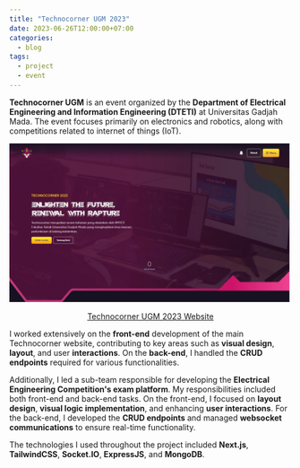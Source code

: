 ```yaml
---
title: "Technocorner UGM 2023"
date: 2023-06-26T12:00:00+07:00
categories:
  - blog
tags:
  - project
  - event
---
```

**Technocorner UGM** is an event organized by the **Department of Electrical Engineering and Information Engineering (DTETI)** at Universitas Gadjah Mada. The event focuses primarily on electronics and robotics, along with competitions related to internet of things (IoT).

![Technocorner](/assets/images/TC1.jpg)

<p align="center">
  <a href="https://fe-tc-23.vercel.app/">Technocorner UGM 2023 Website</a>
</p>

I worked extensively on the **front-end** development of the main Technocorner website, contributing to key areas such as **visual design**, **layout**, and user **interactions**. On the **back-end**, I handled the **CRUD endpoints** required for various functionalities.

Additionally, I led a sub-team responsible for developing the **Electrical Engineering Competition's exam platform**. My responsibilities included both front-end and back-end tasks. On the front-end, I focused on **layout design**, **visual logic implementation**, and enhancing **user interactions**. For the back-end, I developed the **CRUD endpoints** and managed **websocket communications** to ensure real-time functionality.

The technologies I used throughout the project included **Next.js**, **TailwindCSS**, **Socket.IO**, **ExpressJS**, and **MongoDB**.

